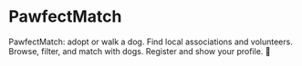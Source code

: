 # PawfectMatch
PawfectMatch: adopt or walk a dog. Find local associations and volunteers. Browse, filter, and match with dogs. Register and show your profile. 🐶
